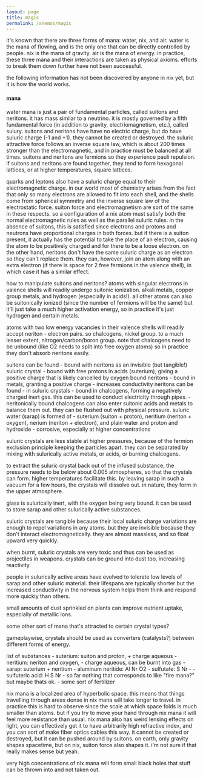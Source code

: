 ```yaml
---
layout: page
title: magic
permalink: /anemos/magic
---
```


it's known that there are three forms of mana: water, nix, and air. water is the mana of flowing, and is the only one that can be directly controlled by people. nix is the mana of gravity. air is the mana of energy. in practice, these three mana and their interactions are taken as physical axioms. efforts to break them down further have not been successful. 

the following information has not been discovered by anyone in nix yet, but it is how the world works.

#### mana

water mana is just a pair of fundamental particles, called suitons and neritons. it has mass similar to a neutrino. it is mostly governed by a fifth fundamental force (in addition to gravity, electriomagnetism, etc.), called sulury. suitons and neritons have have no electric charge, but do have suluric charge (-1 and +1). they cannot be created or destroyed. the suluric attractive force follows an inverse square law, which is about 200 times stronger than the electromagnetic, and in practice must be balanced at all times. suitons and neritons are fermions so they experience pauli repulsion. if suitons and neritons are found together, they tend to form hexagonal lattices, or at higher temperatures, square lattices.

quarks and leptons also have a suluric charge equal to their electromagnetic charge. in our world most of chemistry arises from the fact that only so many electrons are allowed to fit into each shell, and the shells come from spherical symmetry and the inverse square law of the electrostatic force. suiton force and electromagnetism are sort of the same in these respects. so a configuration of a nix atom must satisfy both the normal electromagnetic rules as well as the parallel suluric rules. in the absence of suitons, this is satisfied since electrons and protons and neutrons have proportional charges in both forces. but if there is a suiton present, it actually has the potential to take the place of an electron, causing the atom to be positively charged and for there to be a loose electron. on the other hand, neritons don't have the same suluric charge as an electron so they can't replace them. they can, however, join an atom along with an extra electron (if there is space for 2 free fermions in the valence shell), in which case it has a similar effect.


how to manipulate suitons and neritons? 
atoms with singular electrons in valence shells will readily undergo suitonic ionization. alkali metals, copper group metals, and hydrogen (especially in acids!). all other atoms can also be suitonically ionized (since the number of fermions will be the same) but it'll just take a much higher activation energy, so in practice it's just hydrogen and certain metals.

atoms with two low energy vacancies in their valence shells will readily accept neriton - electron pairs. so chalcogens, nickel group. to a much lesser extent, nitrogen/carbon/boron group. note that chalcogens need to be unbound (like O2 needs to split into free oxygen atoms) so in practice they don't absorb neritons easily.

suitons can be found
    - bound with neritons as an invisible (but tangible!) suluric crystal
    - bound with free protons in acids (suterium), giving a positive charge that is likely cancelled by oxygen bound neritons
    - bound in metals, granting a positive charge 
        - increases conductivity
neritons can be found
    - in suluric crystals 
    - bound in chalcogens, forming a negatively charged inert gas. this can be used to conduct electricity through pipes. 
        - neritonically bound chalcogens can also enter suitonic acids and metals to balance them out. they can be flushed out with physical pressure.
suluric water (sarap) is formed of
    -  suterium (suiton + proton), neritium (neriton + oxygen), nerium (neriton + electron), and plain water and proton and hydroxide
        - corrosive, especially at higher concentrations

suluric crystals are less stable at higher pressures, because of the fermion exclusion principle keeping the particles apart. they can be separated by mixing with sulurically active metals, or acids, or burning chalcogens.

to extract the suluric crystal back out of the infused substance, the pressure needs to be below about 0.005 atmospheres, so that the crystals can form. higher temperatures facilitate this. by leaving sarap in such a vacuum for a few hours, the crystals will dissolve out. in nature, they form in the upper atmosphere.

glass is sulurically inert, with the oxygen being very bound. it can be used to store sarap and other sulurically active substances.

suluric crystals are tangible because their local suluric charge variations are enough to repel variations in any atoms. but they are invisible because they don't interact electromagnetically. they are almost massless, and so float upward very quickly.

when burnt, suluric crystals are very toxic and thus can be used as projectiles in weapons.
crystals can be ground into dust too, increasing reactivity.

people in sulurically active areas have evolved to tolerate low levels of sarap and other suluric material. their lifespans are typically shorter but the increased conductivity in the nervous system helps them think and respond more quickly than others.

small amounts of dust sprinkled on plants can improve nutrient uptake, especially of metallic ions. 


some other sort of mana that's attracted to certain crystal types?

gameplaywise, crystals should be used as converters (catalysts?) between different forms of energy. 

list of substances
    - suterium: suiton and proton, + charge aqueous 
    - neritium: neriton and oxygen, - charge aqueous, can be burnt into gas
    - sarap: suterium + neritium
    - aluminum neritide: Al Nr O2
    - sulfutate: S Nr -
    - sulfuteric acid: H S Nr 
    - so far nothing that corresponds to like "fire mana?" but maybe thats ok.
    - some sort of fertilizer 
    
nix mana is a localized area of hyperbolic space. this means that things travelling through areas dense in nix mana will take longer to travel. in practice this is hard to observe since the scale at which space folds is much smaller than atoms. but if you try to move your hand through nix mana it will feel more resistance than usual. nix mana also has weird lensing effects on light, you can effectively get it to have arbitrarily high refractive index, and you can sort of make fiber optics cables this way. it cannot be created or destroyed, but it can be pushed around by suitons. on earth, only gravity shapes spacetime, but on nix, suiton force also shapes it. i'm not sure if that really makes sense but yeah.

very high concentrations of nix mana will form small black holes that stuff can be thrown into and not taken out.

